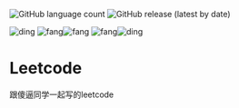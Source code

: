 ![GitHub language count](https://img.shields.io/github/languages/count/Devildyw/design-patterns) ![GitHub release (latest by date)](https://img.shields.io/github/v/release/Devildyw/design-patterns)

![ding](https://img.shields.io/badge/Author-DevilDyw-orange) ![fang](https://img.shields.io/badge/Author-FANG-yellow)![fang](https://img.shields.io/badge/Author-ladidol-green) ![fang](https://img.shields.io/badge/Author-dtd_5-white)![ding](https://img.shields.io/badge/Author-JirafaYe-pink)

# Leetcode
跟傻逼同学一起写的leetcode

